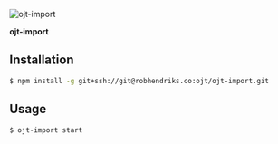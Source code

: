 ![ojt-import][logo]

**ojt-import**

## Installation 

```sh
$ npm install -g git+ssh://git@robhendriks.co:ojt/ojt-import.git
```

## Usage

```sh
$ ojt-import start
```

[logo]: https://raw.githubusercontent.com/robhendriks/ojt-artwork/master/ojt-import.png
